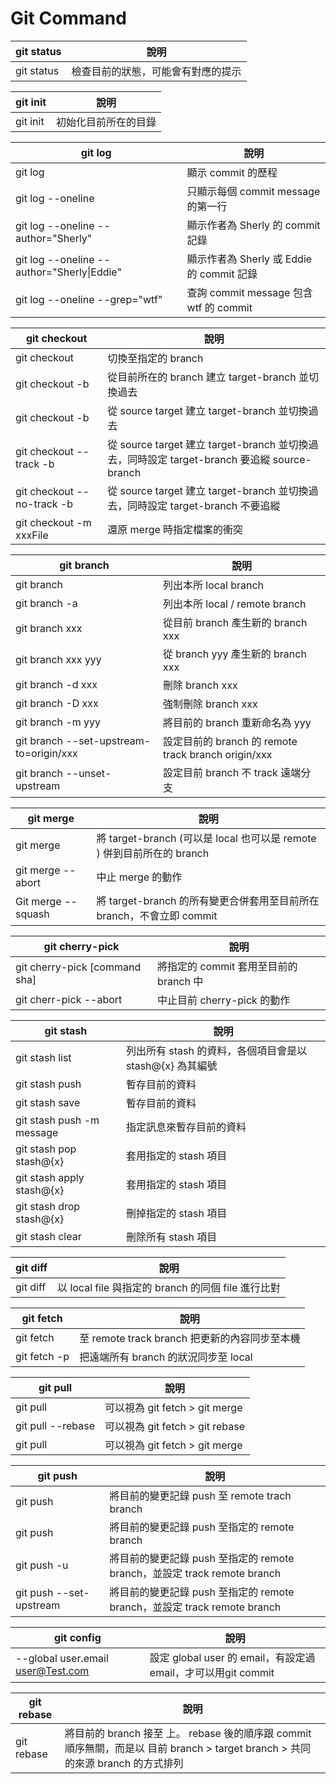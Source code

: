 # Git Command

| git status | 說明 |
|------------|------
| git status | 檢查目前的狀態，可能會有對應的提示 |

| git init | 說明 |
|------------|------
| git init | 初始化目前所在的目錄 |

| git log | 說明 |
|---------|-----|
| git log | 顯示 commit 的歷程 |
| git log --oneline | 只顯示每個 commit message 的第一行 |
| git log --oneline --author="Sherly" | 顯示作者為 Sherly 的 commit 記錄 |
| git log --oneline --author="Sherly\|Eddie" | 顯示作者為 Sherly 或 Eddie 的 commit 記錄 |
| git log --oneline --grep="wtf" | 查詢 commit message 包含 wtf 的 commit |

| git checkout | 說明 |
|--------------|-----|
| git checkout | 切換至指定的 branch |
| git checkout -b <target-branch> | 從目前所在的 branch 建立 target-branch 並切換過去 |
| git checkout -b <target-branch> <source-branch> | 從 source target 建立 target-branch 並切換過去 |
| git checkout --track <source-branch> -b <target-branch> | 從 source target 建立 target-branch 並切換過去，同時設定 target-branch 要追縱 source-branch |
| git checkout --no-track <source-branch> -b <target-branch> | 從 source target 建立 target-branch 並切換過去，同時設定 target-branch 不要追縱 |
| git checkout -m xxxFile | 還原 merge 時指定檔案的衝突 |

| git branch | 說明 |
|------------|-----|
| git branch | 列出本所 local branch |
| git branch -a | 列出本所 local / remote branch |
| git branch xxx | 從目前 branch 產生新的 branch xxx |
| git branch xxx yyy | 從 branch yyy 產生新的 branch xxx |
| git branch -d xxx | 刪除 branch xxx |
| git branch -D xxx | 強制刪除 branch xxx |
| git branch -m yyy | 將目前的 branch 重新命名為 yyy |
| git branch --set-upstream-to=origin/xxx | 設定目前的 branch 的 remote track branch origin/xxx  |
| git branch --unset-upstream | 設定目前 branch 不 track 遠端分支 |

| git merge | 說明 |
|-----------|------|
| git merge <target-branch> | 將 target-branch (可以是 local 也可以是 remote ) 併到目前所在的 branch |
| git merge --abort | 中止 merge 的動作 |
| Git merge --squash <target-branch> | 將 target-branch 的所有變更合併套用至目前所在 branch，不會立即 commit |

| git cherry-pick | 說明 |
|-----------------|-----|
| git cherry-pick [command sha] | 將指定的 commit 套用至目前的 branch 中 |
| git cherr-pick --abort | 中止目前 cherry-pick 的動作 |

| git stash | 說明 |
|-----------|-----|
| git stash list | 列出所有 stash 的資料，各個項目會是以 stash@{x} 為其編號 |
| git stash push | 暫存目前的資料 |
| git stash save | 暫存目前的資料 |
| git stash push -m message | 指定訊息來暫存目前的資料 |
| git stash pop stash@{x} | 套用指定的 stash 項目 |
| git stash apply stash@{x} | 套用指定的 stash 項目 |
| git stash drop stash@{x} | 刪掉指定的 stash 項目 |
| git stash clear | 刪除所有 stash 項目 |

| git diff | 說明 |
|----------|------|
| git diff <remote-branch> <file> | 以 local file 與指定的 branch 的同個 file 進行比對 |

| git fetch | 說明 |
|-----------|------|
| git fetch | 至 remote track branch 把更新的內容同步至本機 |
| git fetch -p | 把遠端所有 branch 的狀況同步至 local |

| git pull | 說明 |
|----------|------|
| git pull | 可以視為 git fetch > git merge |
| git pull --rebase | 可以視為 git fetch > git rebase |
| git pull <remote-branch> | 可以視為 git fetch > git merge |

| git push | 說明 |
|----------|------|
| git push | 將目前的變更記錄 push 至 remote trach branch |
| git push | 將目前的變更記錄 push 至指定的 remote branch |
| git push -u <remote-branch> | 將目前的變更記錄 push 至指定的 remote branch，並設定 track remote branch |
| git push --set-upstream <remote-branch> | 將目前的變更記錄 push 至指定的 remote branch，並設定 track remote branch |

| git config | 說明 |
|------------|-----|
| --global user.email user@Test.com | 設定 global user 的 email，有設定過email，才可以用git commit |

| git rebase | 說明 |
|----------|------|
| git rebase <target-branch> | 將目前的 branch 接至 <target-branch> 上。 rebase 後的順序跟 commit 順序無關，而是以 目前 branch > target branch > 共同的來源 branch 的方式排列 |
